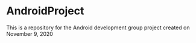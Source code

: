 # AndroidProject
This is a repository for the Android development group project created on November 9, 2020
